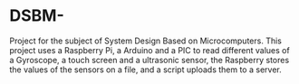 # DSBM-

Project for the subject of System Design Based on Microcomputers. This project uses a Raspberry Pi, a Arduino and a PIC to read different values of a Gyroscope, a touch screen and a ultrasonic sensor, the Raspberry stores the values of the sensors on a file, and a script uploads them to a server. 
